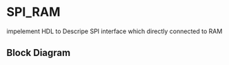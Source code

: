 # SPI_RAM
impelement HDL to Descripe SPI interface which directly connected to RAM 

## Block Diagram
